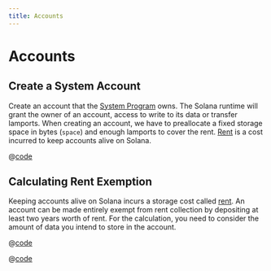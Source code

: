 ```yaml
---
title: Accounts
---
```


# Accounts

## Create a System Account

Create an account that the [System Program][1] owns. The Solana runtime will grant the owner of an account, access to 
write to its data or transfer lamports. When creating an account, we have to preallocate a fixed storage space in bytes 
(`space`) and enough lamports to cover the rent. [Rent][2] is a cost incurred to keep accounts alive on Solana.

<CodeGroup>
  <CodeGroupItem title="TS" active>

@[code](@/code/create-system-account/create-system-account.en.ts)

  </CodeGroupItem>
</CodeGroup>

## Calculating Rent Exemption

Keeping accounts alive on Solana incurs a storage cost called [rent][2]. An account can be made entirely exempt
from rent collection by depositing at least two years worth of rent. For the calculation, you need to consider
the amount of data you intend to store in the account. 

<CodeGroup>
  <CodeGroupItem title="TS" active>

@[code](@/code/rent-exemption/rent-exemption.en.ts)

  </CodeGroupItem>

  <CodeGroupItem title="CLI">

@[code](@/code/rent-exemption/rent-exemption.en.sh)

  </CodeGroupItem>
</CodeGroup>

[1]: https://docs.solana.com/developing/clients/javascript-reference#systemprogram
[2]: https://docs.solana.com/developing/programming-model/accounts#rent